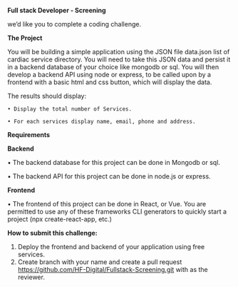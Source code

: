 **Full stack Developer - Screening**

we’d like you to complete a coding challenge.

**The Project**

You will be building a simple application using the JSON file data.json list of cardiac service directory. You will need to take this JSON data and persist it in a backend database of your choice like mongodb or sql. You will then develop a backend API using node or express, to be called upon by a frontend with a basic html and css button, which will display the data.

The results should display:

    • Display the total number of Services.
    
    • For each services display name, email, phone and address.
  
**Requirements**

**Backend**

  •	The backend database for this project can be done in Mongodb or sql.

  •	The backend API for this project can be done in node.js or express.

**Frontend**

  •	The frontend of this project can be done in React, or Vue. You are permitted to use any of these frameworks CLI generators to quickly start a project (npx create-react-app, etc.)

**How to submit this challenge:**

1.	Deploy the frontend and backend of your application using free services.
2.	Create branch with your name and create a pull request https://github.com/HF-Digital/Fullstack-Screening.git with as the reviewer.

